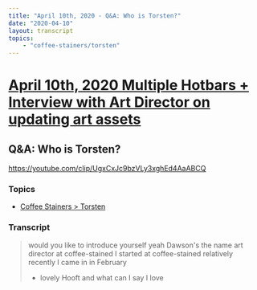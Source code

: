 ```yaml
---
title: "April 10th, 2020 - Q&A: Who is Torsten?"
date: "2020-04-10"
layout: transcript
topics: 
    - "coffee-stainers/torsten"
---
```

# [April 10th, 2020 Multiple Hotbars + Interview with Art Director on updating art assets](../2020-04-10.md)
## Q&A: Who is Torsten?
https://youtube.com/clip/UgxCxJc9bzVLy3xghEd4AaABCQ
### Topics
* [Coffee Stainers > Torsten](../topics/coffee-stainers/torsten.md)

### Transcript

> would you like to introduce yourself
> yeah Dawson's the name art director at
> coffee-stained I started at
> coffee-stained relatively recently I
> came in in February
> - lovely Hooft and what can I say I love
